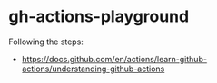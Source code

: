 # gh-actions-playground

Following the steps:

- https://docs.github.com/en/actions/learn-github-actions/understanding-github-actions
